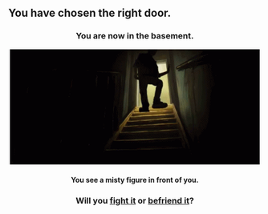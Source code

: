 ## You have chosen the right door.

<h3 align="center">You are now in the basement.</h3>

<p align="center">
  <img src="../pictures/basement.gif"/>
</p>

<h4 align="center">You see a misty figure in front of you.</h4>
<h3 align="center">
  Will you <a href="fight.md">fight it</a> or <a href="befriend.md"> befriend it</a>?
</h3>


